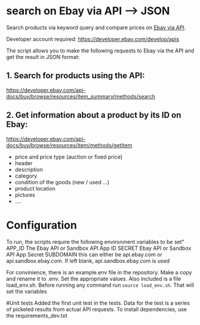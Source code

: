 # search on Ebay via API --> JSON
Search products via keyword query and compare prices on [Ebay via API](https://developer.ebay.com/api-docs/buy/browse/overview.html).

Developer account required: https://developer.ebay.com/develop/apis

The script allows you to make the following requests to Ebay via the API and get the result in JSON format:

## 1. Search for products using the API:

  https://developer.ebay.com/api-docs/buy/browse/resources/item_summary/methods/search

## 2. Get information about a product by its ID on Ebay: 

https://developer.ebay.com/api-docs/buy/browse/resources/item/methods/getItem

- price and price type (auction or fixed price)
- header
- description
- category
- condition of the goods (new / used ...)
- product location
- pictures
- ....

# Configuration
To run, the scripts require the following environment variables to be set"
APP_ID The Ebay API or Sandbox API App ID
SECRET Ebay API or Sandbox API App Secret
SUBDOMAIN this can either be api.ebay.com or api.sandbox.ebay.com. If left blank, api.sandbox.ebay.com is used

For convinience, there is an example.env file in the repository. Make a copy and rename it to .env.
Set the appropriate values.
Also included is a file load_env.sh. Before running any command run `source load_env.sh`. That will set the variables

#Unit tests
Added the first unit test in the tests. Data for the test is a series of pickeled results from actual API requests.
To install dependencies, use the requirements_dev.txt
